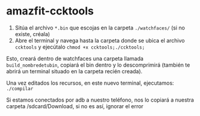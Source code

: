 



# amazfit-ccktools


1) Sitúa el archivo `*.bin` que escojas en la carpeta `./watchfaces/` (si no existe, créala)
2) Abre el terminal y navega hasta la carpeta donde se ubica el archivo `ccktools` y ejecútalo `chmod +x ccktools;./ccktools;`

Esto, creará dentro de watchfaces una carpeta llamada `build_nombredetubin`, copiará el bin dentro y lo descomprimirá (también te abrirá un terminal situado en la carpeta recién creada).

Una vez editados los recursos, en este nuevo terminal, ejecutamos: `./compilar`

Si estamos conectados por adb a nuestro teléfono, nos lo copiará a nuestra carpeta /sdcard/Download, si no es así, ignorar el error

